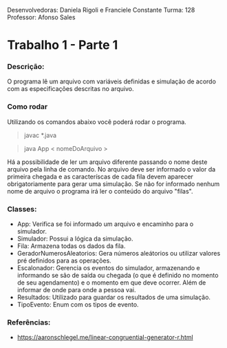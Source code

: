 Desenvolvedoras: Daniela Rigoli e Franciele Constante
Turma: 128
Professor: Afonso Sales

# Trabalho 1 - Parte 1

### Descrição:
O programa lê um arquivo com variáveis definidas e simulação de acordo com as especificações descritas no arquivo.

### Como rodar
Utilizando os comandos abaixo você poderá rodar o programa.
>javac *.java

>java App < nomeDoArquivo >

Há a possibilidade de ler um arquivo diferente passando o nome deste arquivo pela linha de comando. No arquivo deve ser informado o valor da primeira chegada e as caracteríscas de cada fila devem aparecer obrigatoriamente para gerar uma simulação. Se não for informado nenhum nome de arquivo o programa irá ler o conteúdo do arquivo "filas".

### Classes:
- App: Verifica se foi informado um arquivo e encaminho para o simulador.
- Simulador: Possui a lógica da simulação.
- Fila: Armazena todas os dados da fila.
- GeradorNumerosAleatorios: Gera números aleátorios ou utilizar valores pré definidos para as operações.
- Escalonador: Gerencia os eventos do simulador, armazenando e informando se são de saída ou chegada (o que é definido no momento de seu agendamento) e o momento em que deve ocorrer. Além de informar de onde para onde a pessoa vai.
- Resultados: Utilizado para guardar os resultados de uma simulação.
- TipoEvento: Enum com os tipos de evento.

### Referências:
- https://aaronschlegel.me/linear-congruential-generator-r.html
